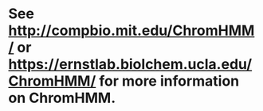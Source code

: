 See http://compbio.mit.edu/ChromHMM/ or https://ernstlab.biolchem.ucla.edu/ChromHMM/ for more information on ChromHMM.
========
